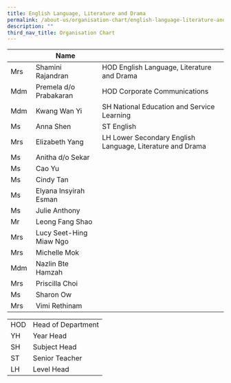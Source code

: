 ```yaml
---
title: English Language, Literature and Drama
permalink: /about-us/organisation-chart/english-language-literature-and-drama/
description: ""
third_nav_title: Organisation Chart
---
```

|  | Name |  |
| --- | --- | --- |
| Mrs | Shamini Rajandran | HOD English Language, Literature and Drama |
| Mdm | Premela d/o Prabakaran | HOD Corporate Communications |
| Mdm | Kwang Wan Yi  | SH National Education and Service Learning   |
| Ms  | Anna Shen | ST English  |
| Mrs | Elizabeth Yang  | LH Lower Secondary English Language, Literature and Drama  |
| Ms | Anitha d/o Sekar  |   |
| Ms | Cao Yu  |   |
| Ms | Cindy Tan  |   |
| Ms | Elyana Insyirah Esman |   |
| Ms | Julie Anthony  |   |
| Mr | Leong Fang Shao  |   |
| Mrs | Lucy Seet-Hing Miaw Ngo  |   |
| Mrs  | Michelle Mok |   |
| Mdm  | Nazlin Bte Hamzah  |   |
| Mrs | Priscilla Choi  |   |
| Ms  | Sharon Ow  |   |
| Mrs | Vimi Rethinam  |   |

| | |
|---|---|
| HOD | Head of Department |
|  YH | Year Head  |
|  SH | Subject Head  |
|  ST | Senior Teacher  |
|  LH | Level Head  |